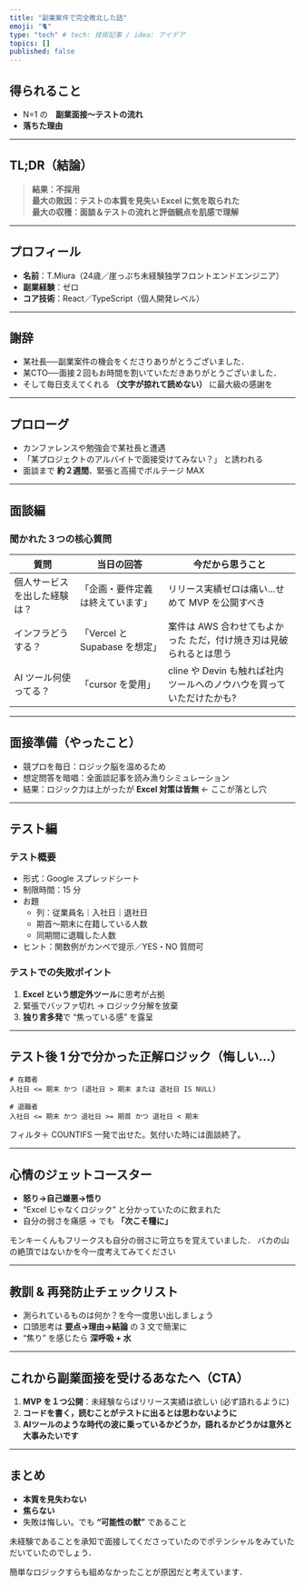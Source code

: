 ```yaml
---
title: "副業案件で完全敗北した話"
emoji: "🐈"
type: "tech" # tech: 技術記事 / idea: アイデア
topics: []
published: false
---
```


## 得られること
- N=1 の　**副業面接〜テストの流れ**
- **落ちた理由**

---

## TL;DR（結論）
> **結果：不採用**  
> **最大の敗因：テストの本質を見失い Excel に気を取られた**  
> **最大の収穫：面談＆テストの流れと評価観点を肌感で理解**  

---

## プロフィール
- **名前**：T.Miura（24歳／崖っぷち未経験独学フロントエンドエンジニア）  
- **副業経験**：ゼロ  
- **コア技術**：React／TypeScript（個人開発レベル）  

---

## 謝辞
- 某社長──副業案件の機会をくださりありがとうございました．
- 某CTO──面接２回もお時間を割いていただきありがとうございました．
- そして毎日支えてくれる **（文字が掠れて読めない）** に最大級の感謝を  

---

## プロローグ
- カンファレンスや勉強会で某社長と遭遇  
- 「某プロジェクトのアルバイトで面接受けてみない？」 と誘われる  
- 面談まで **約２週間**、緊張と高揚でボルテージ MAX  

---

## 面談編

### 聞かれた３つの核心質問
| 質問                       | 当日の回答                           | 今だから思うこと                               |
| -------------------------- | ------------------------------------ | ---------------------------------------------- |
| 個人サービスを出した経験は？ | 「企画・要件定義は終えています」      | リリース実績ゼロは痛い…せめて MVP を公開すべき |
| インフラどうする？         | 「Vercel と Supabase を想定」        | 案件は AWS 合わせてもよかった ただ，付け焼き刃は見破られるとは思う       |
| AI ツール何使ってる？      | 「cursor を愛用」                    | cline や Devin も触れば社内ツールへのノウハウを買っていただけたかも?             |

---

## 面接準備（やったこと）
- 競プロを毎日：ロジック脳を温めるため  
- 想定問答を暗唱：全面談記事を読み漁りシミュレーション  
- 結果：ロジック力は上がったが **Excel 対策は皆無** ← ここが落とし穴  

---

## テスト編

### テスト概要
- 形式：Google スプレッドシート  
- 制限時間：15 分  
- お題  
    - 列：従業員名｜入社日｜退社日  
    - 期首〜期末に在籍している人数  
    - 同期間に退職した人数  
- ヒント：関数例がカンペで提示／YES・NO 質問可  

### テストでの失敗ポイント
1. **Excel という想定外ツール**に思考が占拠  
2. 緊張でバッファ切れ → ロジック分解を放棄  
3. **独り言多発**で “焦っている感” を露呈  

---

## テスト後 1 分で分かった正解ロジック（悔しい…）
    # 在籍者
    入社日 <= 期末 かつ (退社日 > 期末 または 退社日 IS NULL)

    # 退職者
    入社日 <= 期末 かつ 退社日 >= 期首 かつ 退社日 < 期末

フィルタ＋ COUNTIFS 一発で出せた。気付いた時には面談終了。  

---

## 心情のジェットコースター
- **怒り→自己嫌悪→悟り**  
- “Excel じゃなくロジック” と分かっていたのに飲まれた  
- 自分の弱さを痛感 → でも **「次こそ糧に」** 

モンキーくんもフリークスも自分の弱さに苛立ちを覚えていました．
バカの山の絶頂ではないかを今一度考えてみてください

---

## 教訓 & 再発防止チェックリスト
- 測られているものは何か？を今一度思い出しましょう
- 口頭思考は **要点→理由→結論** の 3 文で簡潔に  
- “焦り” を感じたら **深呼吸 + 水**  

---

## これから副業面接を受けるあなたへ（CTA）
1. **MVP を１つ公開**：未経験ならばリリース実績は欲しい (必ず語れるように)  
2. **コードを書く，読むことがテストに出るとは思わないように** 
3. **AIツールのような時代の波に乗っているかどうか，語れるかどうかは意外と大事みたいです** 

---

## まとめ
- **本質を見失わない**  
- **焦らない**  
- 失敗は悔しい。でも **“可能性の獣”** であること

未経験であることを承知で面接してくださっていたのでポテンシャルをみていただいていたのでしょう．

簡単なロジックすらも組めなかったことが原因だと考えています．
